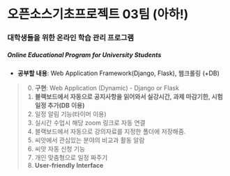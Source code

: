 오픈소스기초프로젝트 03팀 (아하!)
=====
### 대학생들을 위한 온라인 학습 관리 프로그램
##### Online Educational Program for University Students

- **공부할 내용**: Web Application Framework(Django, Flask), 웹크롤링 (+DB)

>0. **구현**: Web Application (Dynamic) - Django or Flask
>1. **블랙보드에서 자동으로 공지사항을 읽어와서 실강시간, 과제 마감기한, 시험 일정 추가(DB 이용)**
>2. 일정 알림 기능(타이머 이용)
>3. 실시간 수업시 해당 zoom 링크로 자동 연결
>4. 블랙보드에서 자동으로 강의자료를 지정한 폴더에 저장해줌.
>5. 씨앗에서 관심있는 분야의 비교과 활동 알람
>6. 씨앗 자동 신청 기능
>7. 개인 맞춤형으로 일정 짜주기
>8. **User-friendly Interface**